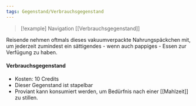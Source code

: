 ```yaml
---
tags: Gegenstand/Verbrauchsgegenstand
---
```

> [!example] Navigation 
>  [[Verbrauchsgegenstand]]

Reisende nehmen oftmals dieses vakuumverpackte Nahrungspäckchen mit, um jederzeit zumindest ein sättigendes - wenn auch pappiges - Essen zur Verfügung zu haben.  

#### Verbrauchsgegenstand
- Kosten: 10 Credits
- Dieser Gegenstand ist stapelbar
- Proviant kann konsumiert werden, um Bedürfnis nach einer [[Mahlzeit]] zu stillen.